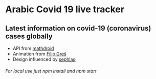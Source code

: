 # Arabic Covid 19 live tracker

## Latest information on covid-19 (coronavirus) cases globally

- API from [mathdroid](https://github.com/mathdroid/covid-19-api)
- Animation from [Filip Greš](https://dribbble.com/shots/10809711-Coronavirus-Icons)
- Design influenced by [sephlao](https://github.com/sephlao/covid19)

###### For local use just npm install and npm start
